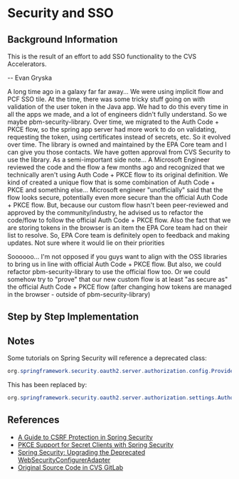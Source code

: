 # Security and SSO

## Background Information
This is the result of an effort to add SSO functionality to the CVS Accelerators.

 -- Evan Gryska

 A long time ago in a galaxy far far away... We were using implicit flow and PCF SSO tile. At the time, there was some tricky stuff going on with validation of the user token in the Java app. We had to do this every time in all the apps we made, and a lot of engineers didn't fully understand. So we maybe pbm-security-library. Over time, we migrated to the Auth Code + PKCE flow, so the spring app server had more work to do on validating, requesting the token, using certificates instead of secrets, etc. So it evolved over time. The library is owned and maintained by the EPA Core team and I can give you those contacts. We have gotten approval from CVS Security to use the library. As a semi-important side note... A Microsoft Engineer reviewed the code and the flow a few months ago and recognized that we technically aren't using Auth Code + PKCE flow to its original definition. We kind of created a unique flow that is some combination of Auth Code + PKCE and something else... Microsoft engineer "unofficially" said that the flow looks secure, potentially even more secure than the official Auth Code + PKCE flow. But, because our custom flow hasn't been peer-reviewed and approved by the community/industry, he advised us to refactor the code/flow to follow the official Auth Code + PKCE flow. Also the fact that we are storing tokens in the browser is an item the EPA Core team had on their list to resolve. So, EPA Core team is definitely open to feedback and making updates. Not sure where it would lie on their priorities

 Soooooo... I'm not opposed if you guys want to align with the OSS libraries to bring us in line with official Auth Code + PKCE flow. But also, we could refactor pbm-security-library to use the official flow too. Or we could somehow try to "prove" that our new custom flow is at least "as secure as" the official Auth Code + PKCE flow (after changing how tokens are managed in the browser - outside of pbm-security-library)

 ## Step by Step Implementation

 ## Notes

 Some tutorials on Spring Security will reference a deprecated class:

 ```java
 org.springframework.security.oauth2.server.authorization.config.ProviderSettings
 ```

 This has been replaced by:

 ```java
 org.springframework.security.oauth2.server.authorization.settings.AuthorizationServerSettings
 ```

## References
- [A Guide to CSRF Protection in Spring Security](https://www.baeldung.com/spring-security-csrf)
- [PKCE Support for Secret Clients with Spring Security](https://www.baeldung.com/spring-security-pkce-secret-clients)
- [Spring Security: Upgrading the Deprecated WebSecurityConfigurerAdapter](https://www.baeldung.com/spring-deprecated-websecurityconfigureradapter)
- [Original Source Code in CVS GitLab](https://gitw.cvshealth.com/PBM/XP_Labs/pbm-security-library.git)